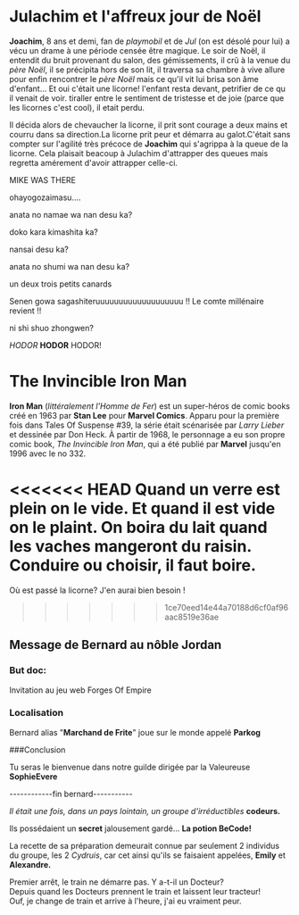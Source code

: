 # Julachim et l'affreux jour de Noël

**Joachim**, 8 ans et demi, fan de _playmobil_ et de *Jul* (on est désolé pour lui) a vécu un drame à une période censée être magique. Le soir de Noël, il entendit du bruit provenant du salon, des gémissements, il crû à la venue du *père Noël*, il se précipita hors de son lit, il traversa sa chambre à vive allure pour enfin rencontrer le *père Noël* mais ce qu'il vit lui brisa son âme d'enfant...
Et oui c'était une licorne! l'enfant resta devant, petrifier de ce qu il venait de voir. tiraller entre le sentiment de tristesse et de joie (parce que les licornes c'est cool), il etait perdu.

Il décida alors de chevaucher la licorne, il prit sont courage a deux mains et courru dans sa direction.La licorne prit peur et démarra au galot.C'était sans compter sur l'agilité très précoce de **Joachim** qui s'agrippa à la queue de la licorne. Cela plaisait beacoup à Julachim d'attrapper des queues mais regretta amérement d'avoir attrapper celle-ci.

MIKE WAS THERE


ohayogozaimasu....

anata no namae wa nan desu ka?

doko kara kimashita ka?

nansai desu ka?

anata no shumi wa nan desu ka?

un deux trois petits canards

Senen gowa sagashiteruuuuuuuuuuuuuuuuuuu !! Le comte millénaire revient !!

ni shi shuo zhongwen?

*HODOR* **HODOR** HODOR!

The Invincible Iron Man
=======================


**Iron Man** (*littéralement l'Homme de Fer*) est un super-héros de comic books créé en 1963 par **Stan Lee** pour **Marvel Comics**. Apparu pour la première fois dans Tales Of Suspense #39, la série était scénarisée par *Larry Lieber* et dessinée par Don Heck. À partir de 1968, le personnage a eu son propre comic book, *The Invincible Iron Man*, qui a été publié par **Marvel** jusqu'en 1996 avec le no 332.

<<<<<<< HEAD
Quand un verre est plein on le vide. Et quand il est vide on le plaint.
On boira du lait quand les vaches mangeront du raisin.
Conduire ou choisir, il faut boire.
=======
Où est passé la licorne? J'en aurai bien besoin ! 
>>>>>>> 1ce70eed14e44a70188d6cf0af96aac8519e36ae


## Message de Bernard au nôble Jordan

### But doc:

Invitation au jeu web Forges Of Empire

### Localisation

Bernard alias "**Marchand de Frite**" joue sur le monde appelé __Parkog__

###Conclusion

Tu seras le bienvenue dans notre guilde dirigée par la Valeureuse **SophieEvere**

------------fin bernard-----------

*Il était une fois, dans un pays lointain, un groupe d'irréductibles* **__codeurs.__**

Ils possédaient un **secret** jalousement gardé... **__La potion BeCode!__**

La recette de sa préparation demeurait connue par seulement 2 individus du groupe, les 2 *Cydruis*, car cet ainsi qu'ils se faisaient appelées, **Emily** et **Alexandre.**

Premier arrêt, le train ne démarre pas. Y a-t-il un Docteur?  
Depuis quand les Docteurs prennent le train et laissent leur tracteur!  
Ouf, je change de train et arrive à l'heure, j'ai eu vraiment peur.  

